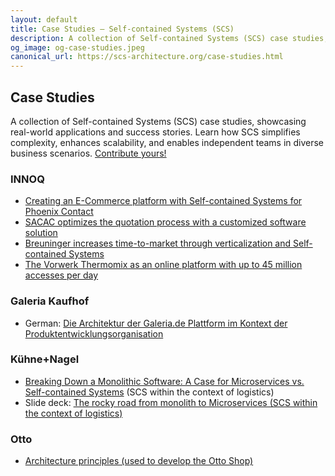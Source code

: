 ```yaml
---
layout: default
title: Case Studies – Self-contained Systems (SCS)
description: A collection of Self-contained Systems (SCS) case studies, showcasing real-world applications and success stories. Learn how SCS simplifies complexity, enhances scalability, and enables independent teams in diverse business scenarios.
og_image: og-case-studies.jpeg
canonical_url: https://scs-architecture.org/case-studies.html
---
```


Case Studies
---

A collection of Self-contained Systems (SCS) case studies, showcasing real-world applications and success stories. Learn how SCS simplifies complexity, enhances scalability, and enables independent teams in diverse business scenarios. [Contribute yours!](https://github.com/innoq/SCS)

### INNOQ

- [Creating an E-Commerce platform with Self-contained Systems for Phoenix Contact](https://www.innoq.com/en/cases/best-in-industry-e-commerce-plattform-fuer-elektronikkomponenten/)
- [SACAC optimizes the quotation process with a customized software solution](https://www.innoq.com/en/cases/sacac-spezialloesung-zur-angebotserstellung/)
- [Breuninger increases time-to-market through verticalization and Self-contained Systems](https://www.innoq.com/en/cases/ecommerce-breuninger/)
- [The Vorwerk Thermomix as an online platform with up to 45 million accesses per day](https://www.innoq.com/en/cases/vorwerk-thermomix-digitalisierung-iot/)

### Galeria Kaufhof

- German: [Die Architektur der Galeria.de Plattform im Kontext der Produktentwicklungsorganisation](https://tech.kaufhof.io/general/2015/12/15/architektur-und-organisation-im-galeria-de-produktmanagement)

### Kühne+Nagel

- [Breaking Down a Monolithic Software: A Case for Microservices vs. Self-contained Systems](https://www.elastic.io/integration-best-practices/breaking-down-monolith-microservices-and-self-contained-systems/) (SCS within the context of logistics)
- Slide deck: [The rocky road from monolith to Microservices (SCS within the context of logistics)](https://kuehne-nagel.github.io/monolith-to-microservices/)

### Otto

- [Architecture principles (used to develop the Otto Shop)](https://www.otto.de/jobs/en/technology/techblog/blogpost/architecture-principles-2013-04-15.php)